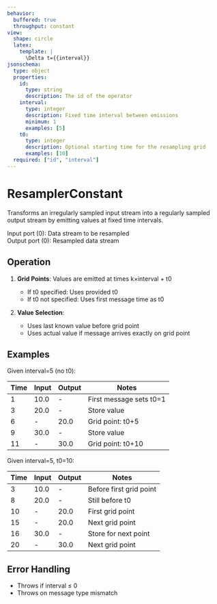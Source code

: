 ```yaml
---
behavior:
  buffered: true
  throughput: constant
view:
  shape: circle
  latex:
    template: |
      \Delta t={{interval}}
jsonschema:
  type: object
  properties:
    id:
      type: string
      description: The id of the operator
    interval:
      type: integer
      description: Fixed time interval between emissions
      minimum: 1
      examples: [5]
    t0:
      type: integer
      description: Optional starting time for the resampling grid
      examples: [10]
  required: ["id", "interval"]
---
```


# ResamplerConstant

Transforms an irregularly sampled input stream into a regularly sampled output stream by emitting values at fixed time intervals.

Input port (0): Data stream to be resampled  
Output port (0): Resampled data stream

## Operation

1. **Grid Points**: Values are emitted at times k×interval + t0

   - If t0 specified: Uses provided t0
   - If t0 not specified: Uses first message time as t0

2. **Value Selection**:
   - Uses last known value before grid point
   - Uses actual value if message arrives exactly on grid point

## Examples

Given interval=5 (no t0):

| Time | Input | Output | Notes                   |
| ---- | ----- | ------ | ----------------------- |
| 1    | 10.0  | -      | First message sets t0=1 |
| 3    | 20.0  | -      | Store value             |
| 6    | -     | 20.0   | Grid point: t0+5        |
| 9    | 30.0  | -      | Store value             |
| 11   | -     | 30.0   | Grid point: t0+10       |

Given interval=5, t0=10:

| Time | Input | Output | Notes                   |
| ---- | ----- | ------ | ----------------------- |
| 3    | 10.0  | -      | Before first grid point |
| 8    | 20.0  | -      | Still before t0         |
| 10   | -     | 20.0   | First grid point        |
| 15   | -     | 20.0   | Next grid point         |
| 16   | 30.0  | -      | Store for next point    |
| 20   | -     | 30.0   | Next grid point         |

## Error Handling

- Throws if interval ≤ 0
- Throws on message type mismatch
